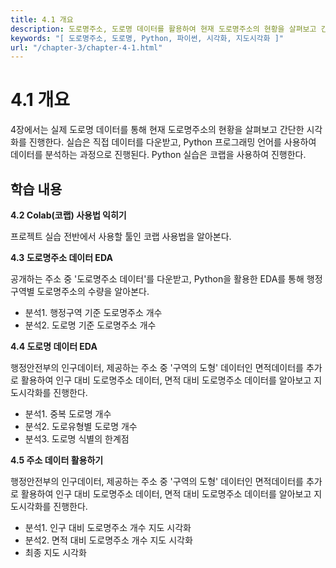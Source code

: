 ```yaml
---
title: 4.1 개요
description: 도로명주소, 도로명 데이터를 활용하여 현재 도로명주소의 현황을 살펴보고 간단한 시각화를 진행한다.
keywords: "[ 도로명주소, 도로명, Python, 파이썬, 시각화, 지도시각화 ]"
url: "/chapter-3/chapter-4-1.html"
---
```


# 4.1 개요

4장에서는 실제 도로명 데이터를 통해 현재 도로명주소의 현황을 살펴보고 간단한 시각화를 진행한다. 실습은 직접 데이터를 다운받고, Python 프로그래밍 언어를 사용하여 데이터를 분석하는 과정으로 진행된다. Python 실습은 코랩을 사용하여 진행한다.

## 학습 내용

**4.2 Colab(코랩) 사용법 익히기**

프로젝트 실습 전반에서 사용할 툴인 코랩 사용법을 알아본다.

**4.3 도로명주소 데이터 EDA**

공개하는 주소 중 '도로명주소 데이터'를 다운받고, Python을 활용한 EDA를 통해 행정구역별 도로명주소의 수량을 알아본다.

- 분석1. 행정구역 기준 도로명주소 개수
- 분석2. 도로명 기준 도로명주소 개수

**4.4 도로명 데이터 EDA**

행정안전부의 인구데이터, 제공하는 주소 중 '구역의 도형' 데이터인 면적데이터를 추가로 활용하여 인구 대비 도로명주소 데이터, 면적 대비 도로명주소 데이터를 알아보고 지도시각화를 진행한다.

- 분석1. 중복 도로명 개수
- 분석2. 도로유형별 도로명 개수
- 분석3. 도로명 식별의 한계점

**4.5 주소 데이터 활용하기**

행정안전부의 인구데이터, 제공하는 주소 중 '구역의 도형' 데이터인 면적데이터를 추가로 활용하여 인구 대비 도로명주소 데이터, 면적 대비 도로명주소 데이터를 알아보고 지도시각화를 진행한다.

- 분석1. 인구 대비 도로명주소 개수 지도 시각화
- 분석2. 면적 대비 도로명주소 개수 지도 시각화
- 최종 지도 시각화
